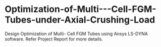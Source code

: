 # Optimization-of-Multi---Cell-FGM-Tubes-under-Axial-Crushing-Load
Design Optimization of Multi- Cell FGM Tubes using Ansys LS-DYNA software. Refer Project Report for more details.
